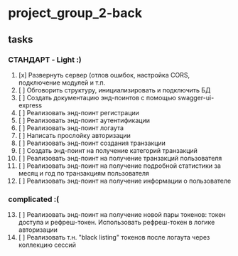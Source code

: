 # project_group_2-back

## tasks

### СТАНДАРТ - Light :)

1. [x] Развернуть сервер (отлов ошибок, настройка CORS, подключение модулей и
       т.п.
2. [ ] Обговорить структуру, инициализировать и подключить БД
3. [ ] Создать документацию энд-поинтов с помощью swagger-ui-express
4. [ ] Реализовать энд-поинт регистрации
5. [ ] Реализовать энд-поинт аутентификации
6. [ ] Реализовать энд-поинт логаута
7. [ ] Написать прослойку авторизации
8. [ ] Реализовать энд-поинт создания транзакции
9. [ ] Создать энд-поинт на получение категорий транзакций
10. [ ] Реализовать энд-поинт на получение транзакций пользователя
11. [ ] Реализовать энд-поинт на получение подробной статистики за месяц и год
        по транзакциям пользователя
12. [ ] Реализовать энд-поинт на получение информации о пользователе

### complicated :(

13. [ ] Реализовать энд-поинт на получение новой пары токенов: токен доступа и
        рефреш-токен. Использовать рефреш-токен в логике авторизации
14. [ ] Реализовать т.н. "black listing" токенов после логаута через коллекцию
        сессий
